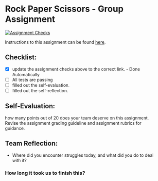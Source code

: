 Rock Paper Scissors - Group Assignment
===================================
[![Assignment Checks](https://s///github.com/IT3049C-Students/3-rock-paper-scissors-group-group-1/actions/workflows/classroom.yml/badge.svg)](https://s///github.com/IT3049C-Students/3-rock-paper-scissors-group-group-1/actions/workflows/classroom.yml)

Instructions to this assignment can be found [here](https://it3049c.github.io/Material/Assignments/3.Rock_Paper_Scissors/).

## Checklist:
- [x] update the assignment checks above to the correct link. - Done Automatically
- [ ] All tests are passing
- [ ] filled out the self-evaluation.
- [ ] filled out the self-reflection.

## Self-Evaluation: 
how many points out of 20 does your team deserve on this assignment. Revise the assignment grading guideline and assignment rubrics for guidance.

## Team Reflection:
- Where did you encounter struggles today, and what did you do to deal with it?


### How long it took us to finish this?
